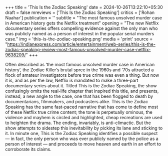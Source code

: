 +++
title = 'This Is the Zodiac Speaking'
date = 2024-10-26T13:22:10+05:30
draft = false
mreviews = ['This Is the Zodiac Speaking']
critics = ['Rohan Naahar']
publication = ''
subtitle = "The most famous unsolved murder case in American history gets the Netflix treatment"
opening = "The new Netflix documentary series offers compelling evidence against the only man who was publicly named as a person of interest in the popular serial murders case."
img = 'this-is-the-zodiac-speaking.png'
media = 'print'
source = "https://indianexpress.com/article/entertainment/web-series/this-is-the-zodiac-speaking-review-most-famous-unsolved-murder-case-netflix-9638209/"
+++

Often described as ‘the most famous unsolved murder case in American history’, the Zodiac Killer’s brutal spree in the 1960s and ‘70s attracted a flock of amateur investigators before true crime was even a thing. But now it is, and as per the law, Netflix is mandated to make a three-part documentary series about it. Titled This is the Zodiac Speaking, the show confusingly omits the real-life chapter that inspired this title, and presents, instead, a new angle to the case, one that has been flogged to death by documentarians, filmmakers, and podcasters alike. This is the Zodiac Speaking has the same fast-paced narrative that has come to define most of these Netflix true crime content; the tone is perpetually ominous, the violence and mayhem is circled and highlighted, cheap recreations are used to heighten the drama. The ending, invariably, is anti-climactic. But the show attempts to sidestep this inevitability by picking its lane and sticking to it. In minute one, This is the Zodiac Speaking identifies a possible suspect — in fact, the only person who was ever publicly named by the police as a person of interest — and proceeds to move heaven and earth in an effort to corroborate its claims.
